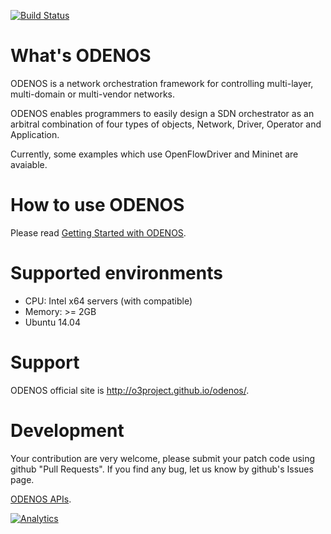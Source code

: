 
[![Build Status](https://travis-ci.org/o3project/odenos.svg?branch=develop)](https://travis-ci.org/o3project/odenos)

What's ODENOS
==========================
ODENOS is a network orchestration framework for controlling
multi-layer, multi-domain or multi-vendor networks.

ODENOS enables programmers to easily design a SDN orchestrator
as an arbitral combination of four types of objects, Network, 
Driver, Operator and Application.

Currently, some examples which use OpenFlowDriver and Mininet
are avaiable.


How to use ODENOS
==========================
Please read [Getting Started with ODENOS](/doc/QUICKSTART.md).


Supported environments
==========================
- CPU: Intel x64 servers (with compatible)
- Memory: >= 2GB
- Ubuntu 14.04


Support
==========================
ODENOS official site is <http://o3project.github.io/odenos/>.


Development
==========================
Your contribution are very welcome, please submit your patch code using
github "Pull Requests".
If you find any bug, let us know by github's Issues page.

[ODENOS APIs](/doc/api/index.md).


[![Analytics](https://ga-beacon.appspot.com/UA-66647984-1/haizawa/odenos/)](https://github.com/igrigorik/ga-beacon)
